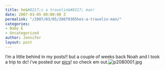 ```yaml
---
title: he&#8217;s a travelin&#8217; man!
date: 2007-03-05 00:00:00 Z
permalink: "/2007/03/05/20070305hes-a-travelin-man/"
categories:
- Baby E
- Uncategorized
author: Jennifer
layout: post
---
```


I&#8217;m a little behind in my posts!! but a couple of weeks back Noah and I took a trip to dc! i&#8217;ve posted our [pics](http://www.flickr.com/photos/jenniferandJennifers_photos/ "pics")! so check em out.<img id="image130" alt="p2080001.jpg" src="/teamelam/assets/images/heand-8217-s-a-travelinand-8217-man/1173115106000-missing.jpg" />

